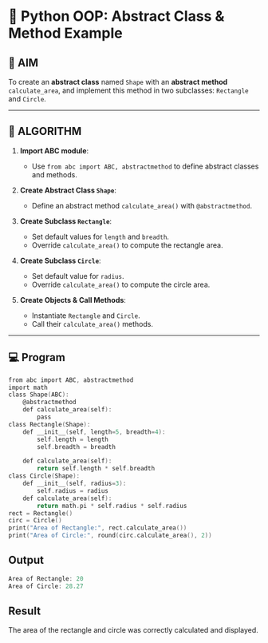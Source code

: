 # 🐍 Python OOP: Abstract Class & Method Example

## 🎯 AIM

To create an **abstract class** named `Shape` with an **abstract method** `calculate_area`, and implement this method in two subclasses: `Rectangle` and `Circle`.

---

## 🧠 ALGORITHM

1. **Import ABC module**:
   - Use `from abc import ABC, abstractmethod` to define abstract classes and methods.

2. **Create Abstract Class `Shape`**:
   - Define an abstract method `calculate_area()` with `@abstractmethod`.

3. **Create Subclass `Rectangle`**:
   - Set default values for `length` and `breadth`.
   - Override `calculate_area()` to compute the rectangle area.

4. **Create Subclass `Circle`**:
   - Set default value for `radius`.
   - Override `calculate_area()` to compute the circle area.

5. **Create Objects & Call Methods**:
   - Instantiate `Rectangle` and `Circle`.
   - Call their `calculate_area()` methods.

---

## 💻 Program
```c
from abc import ABC, abstractmethod
import math
class Shape(ABC):
    @abstractmethod
    def calculate_area(self):
        pass
class Rectangle(Shape):
    def __init__(self, length=5, breadth=4):
        self.length = length
        self.breadth = breadth

    def calculate_area(self):
        return self.length * self.breadth
class Circle(Shape):
    def __init__(self, radius=3):
        self.radius = radius
    def calculate_area(self):
        return math.pi * self.radius * self.radius
rect = Rectangle()
circ = Circle()
print("Area of Rectangle:", rect.calculate_area())
print("Area of Circle:", round(circ.calculate_area(), 2))
```
## Output
```c
Area of Rectangle: 20
Area of Circle: 28.27
```
## Result
The area of the rectangle and circle was correctly calculated and displayed.
